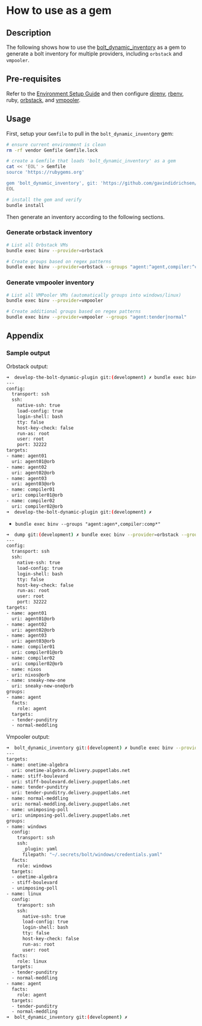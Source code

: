 # How to use as a gem

## Description

The following shows how to use the [bolt_dynamic_inventory](https://github.com/gavindidrichsen/bolt_dynamic_inventory) as a gem to generate a bolt inventory for multiple providers, including `orbstack` and `vmpooler`.

## Pre-requisites

Refer to the [Environment Setup Guide](how_to_setup_environment.md) and then configure [direnv](https://direnv.net), [rbenv](https://github.com/rbenv/rbenv), ruby, [orbstack](https://docs.orbstack.dev), and [vmpooler](https://github.com/puppetlabs/vmpooler/tree/main).

## Usage

First, setup your `Gemfile` to pull in the `bolt_dynamic_inventory` gem:

```bash
# ensure current environment is clean
rm -rf vendor Gemfile Gemfile.lock

# create a Gemfile that loads 'bolt_dynamic_inventory' as a gem
cat << 'EOL' > Gemfile
source 'https://rubygems.org'

gem 'bolt_dynamic_inventory', git: 'https://github.com/gavindidrichsen/bolt_dynamic_inventory.git', branch: 'main'
EOL

# install the gem and verify
bundle install
```

Then generate an inventory according to the following sections.

### Generate orbstack inventory

```bash
# List all Orbstack VMs
bundle exec binv --provider=orbstack

# Create groups based on regex patterns
bundle exec binv --provider=orbstack --groups "agent:^agent,compiler:^compiler"
```

### Generate vmpooler inventory

```bash
# List all VMPooler VMs (automatically groups into windows/linux)
bundle exec binv --provider=vmpooler

# Create additional groups based on regex patterns
bundle exec binv --provider=vmpooler --groups "agent:tender|normal"
```

## Appendix

### Sample output

Orbstack output:

```bash
➜  develop-the-bolt-dynamic-plugin git:(development) ✗ bundle exec binv --provider=orbstack 
---
config:
  transport: ssh
  ssh:
    native-ssh: true
    load-config: true
    login-shell: bash
    tty: false
    host-key-check: false
    run-as: root
    user: root
    port: 32222
targets:
- name: agent01
  uri: agent01@orb
- name: agent02
  uri: agent02@orb
- name: agent03
  uri: agent03@orb
- name: compiler01
  uri: compiler01@orb
- name: compiler02
  uri: compiler02@orb
➜  develop-the-bolt-dynamic-plugin git:(development) ✗ 
```

* `bundle exec binv --groups "agent:agen*,compiler:comp*"`

```bash
➜  dump git:(development) ✗ bundle exec binv --provider=orbstack --groups "agent:agen*,compiler:comp*"
---
config:
  transport: ssh
  ssh:
    native-ssh: true
    load-config: true
    login-shell: bash
    tty: false
    host-key-check: false
    run-as: root
    user: root
    port: 32222
targets:
- name: agent01
  uri: agent01@orb
- name: agent02
  uri: agent02@orb
- name: agent03
  uri: agent03@orb
- name: compiler01
  uri: compiler01@orb
- name: compiler02
  uri: compiler02@orb
- name: nixos
  uri: nixos@orb
- name: sneaky-new-one
  uri: sneaky-new-one@orb
groups:
- name: agent
  facts:
    role: agent
  targets:
  - tender-punditry
  - normal-meddling
```

Vmpooler output:

```bash
➜  bolt_dynamic_inventory git:(development) ✗ bundle exec binv --provider=vmpooler --groups "agent:tender|normal"
---
targets:
- name: onetime-algebra
  uri: onetime-algebra.delivery.puppetlabs.net
- name: stiff-boulevard
  uri: stiff-boulevard.delivery.puppetlabs.net
- name: tender-punditry
  uri: tender-punditry.delivery.puppetlabs.net
- name: normal-meddling
  uri: normal-meddling.delivery.puppetlabs.net
- name: unimposing-poll
  uri: unimposing-poll.delivery.puppetlabs.net
groups:
- name: windows
  config:
    transport: ssh
    ssh:
      _plugin: yaml
      filepath: "~/.secrets/bolt/windows/credentials.yaml"
  facts:
    role: windows
  targets:
  - onetime-algebra
  - stiff-boulevard
  - unimposing-poll
- name: linux
  config:
    transport: ssh
    ssh:
      native-ssh: true
      load-config: true
      login-shell: bash
      tty: false
      host-key-check: false
      run-as: root
      user: root
  facts:
    role: linux
  targets:
  - tender-punditry
  - normal-meddling
- name: agent
  facts:
    role: agent
  targets:
  - tender-punditry
  - normal-meddling
➜  bolt_dynamic_inventory git:(development) ✗ 
```
